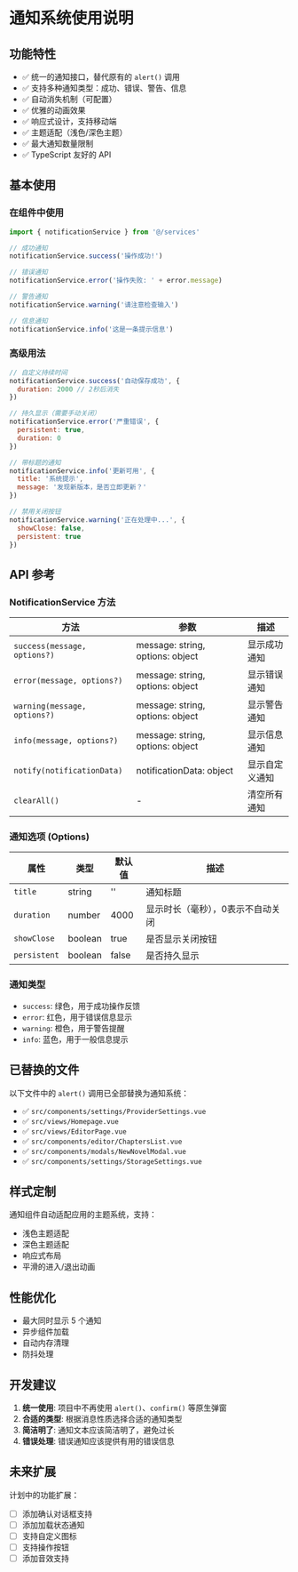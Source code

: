 # 通知系统使用说明

## 功能特性

- ✅ 统一的通知接口，替代原有的 `alert()` 调用
- ✅ 支持多种通知类型：成功、错误、警告、信息
- ✅ 自动消失机制（可配置）
- ✅ 优雅的动画效果
- ✅ 响应式设计，支持移动端
- ✅ 主题适配（浅色/深色主题）
- ✅ 最大通知数量限制
- ✅ TypeScript 友好的 API

## 基本使用

### 在组件中使用

```javascript
import { notificationService } from '@/services'

// 成功通知
notificationService.success('操作成功!')

// 错误通知  
notificationService.error('操作失败: ' + error.message)

// 警告通知
notificationService.warning('请注意检查输入')

// 信息通知
notificationService.info('这是一条提示信息')
```

### 高级用法

```javascript
// 自定义持续时间
notificationService.success('自动保存成功', {
  duration: 2000 // 2秒后消失
})

// 持久显示（需要手动关闭）
notificationService.error('严重错误', {
  persistent: true,
  duration: 0
})

// 带标题的通知
notificationService.info('更新可用', {
  title: '系统提示',
  message: '发现新版本，是否立即更新？'
})

// 禁用关闭按钮
notificationService.warning('正在处理中...', {
  showClose: false,
  persistent: true
})
```

## API 参考

### NotificationService 方法

| 方法 | 参数 | 描述 |
|------|------|------|
| `success(message, options?)` | message: string, options: object | 显示成功通知 |
| `error(message, options?)` | message: string, options: object | 显示错误通知 |
| `warning(message, options?)` | message: string, options: object | 显示警告通知 |
| `info(message, options?)` | message: string, options: object | 显示信息通知 |
| `notify(notificationData)` | notificationData: object | 显示自定义通知 |
| `clearAll()` | - | 清空所有通知 |

### 通知选项 (Options)

| 属性 | 类型 | 默认值 | 描述 |
|------|------|--------|------|
| `title` | string | '' | 通知标题 |
| `duration` | number | 4000 | 显示时长（毫秒），0表示不自动关闭 |
| `showClose` | boolean | true | 是否显示关闭按钮 |
| `persistent` | boolean | false | 是否持久显示 |

### 通知类型

- `success`: 绿色，用于成功操作反馈
- `error`: 红色，用于错误信息显示  
- `warning`: 橙色，用于警告提醒
- `info`: 蓝色，用于一般信息提示

## 已替换的文件

以下文件中的 `alert()` 调用已全部替换为通知系统：

- ✅ `src/components/settings/ProviderSettings.vue`
- ✅ `src/views/Homepage.vue`
- ✅ `src/views/EditorPage.vue`
- ✅ `src/components/editor/ChaptersList.vue`
- ✅ `src/components/modals/NewNovelModal.vue`
- ✅ `src/components/settings/StorageSettings.vue`

## 样式定制

通知组件自动适配应用的主题系统，支持：

- 浅色主题适配
- 深色主题适配
- 响应式布局
- 平滑的进入/退出动画

## 性能优化

- 最大同时显示 5 个通知
- 异步组件加载
- 自动内存清理
- 防抖处理

## 开发建议

1. **统一使用**: 项目中不再使用 `alert()`、`confirm()` 等原生弹窗
2. **合适的类型**: 根据消息性质选择合适的通知类型
3. **简洁明了**: 通知文本应该简洁明了，避免过长
4. **错误处理**: 错误通知应该提供有用的错误信息

## 未来扩展

计划中的功能扩展：

- [ ] 添加确认对话框支持
- [ ] 添加加载状态通知
- [ ] 支持自定义图标
- [ ] 支持操作按钮
- [ ] 添加音效支持